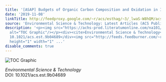 ```yaml
---
title: '[ASAP] Budgets of Organic Carbon Composition and Oxidation in Indoor Air'
date: '2019-11-08'
linkTitle: http://feedproxy.google.com/~r/acs/esthag/~3/_lwaS-W8hQM/acs.est.9b04689
source: 'Environmental Science & Technology: Latest Articles (ACS Publications)'
description: '<p><img src="https://achs-prod.literatumonline.com/na101/home/literatum/publisher/achs/journals/content/esthag/0/esthag.ahead-of-print/acs.est.9b04689/20191108/images/medium/es9b04689_0005.gif"
  alt="TOC Graphic"/></p><div><cite>Environmental Science & Technology</cite></div><div>DOI:
  10.1021/acs.est.9b04689</div><img src="http://feeds.feedburner.com/~r/acs/esthag/~4/_lwaS-W8hQM"
  height="1" width="1" ...'
disable_comments: true
---
```

<p><img src="https://achs-prod.literatumonline.com/na101/home/literatum/publisher/achs/journals/content/esthag/0/esthag.ahead-of-print/acs.est.9b04689/20191108/images/medium/es9b04689_0005.gif" alt="TOC Graphic"/></p><div><cite>Environmental Science & Technology</cite></div><div>DOI: 10.1021/acs.est.9b04689</div><img src="http://feeds.feedburner.com/~r/acs/esthag/~4/_lwaS-W8hQM" height="1" width="1" ...